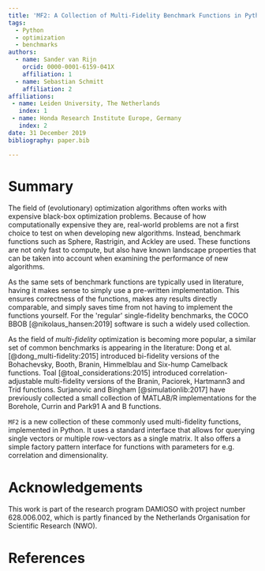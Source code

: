 ```yaml
---
title: 'MF2: A Collection of Multi-Fidelity Benchmark Functions in Python'
tags:
  - Python
  - optimization
  - benchmarks
authors:
  - name: Sander van Rijn
    orcid: 0000-0001-6159-041X
    affiliation: 1
  - name: Sebastian Schmitt
    affiliation: 2
affiliations:
 - name: Leiden University, The Netherlands
   index: 1
 - name: Honda Research Institute Europe, Germany
   index: 2
date: 31 December 2019
bibliography: paper.bib

---
```



# Summary

The field of (evolutionary) optimization algorithms often works with expensive
black-box optimization problems. Because of how computationally expensive they
are, real-world problems are not a first choice to test on when developing new
algorithms. Instead, benchmark functions such as Sphere, Rastrigin, and Ackley
are used. These functions are not only fast to compute, but also have known
landscape properties that can be taken into account when examining the
performance of new algorithms.

As the same sets of benchmark functions are typically used in literature, having
it makes sense to simply use a pre-written implementation. This ensures
correctness of the functions, makes any results directly comparable, and simply
saves time from not having to implement the functions yourself. For the
'regular' single-fidelity benchmarks, the COCO BBOB
[@nikolaus_hansen:2019] software is such a widely used collection.

As the field of *multi-fidelity* optimization is becoming more popular, a
similar set of common benchmarks is appearing in the literature: Dong et al.
[@dong_multi-fidelity:2015] introduced bi-fidelity versions of the Bohachevsky,
Booth, Branin, Himmelblau and Six-hump Camelback functions. Toal
[@toal_considerations:2015] introduced correlation-adjustable multi-fidelity
versions of the Branin, Paciorek, Hartmann3 and Trid functions. Surjanovic and
Bingham [@simulationlib:2017] have previously collected a small collection of
MATLAB/R implementations for the Borehole, Currin and Park91 A and B functions.

``MF2`` is a new collection of these commonly used multi-fidelity functions,
implemented in Python. It uses a standard interface that allows for querying
single vectors or multiple row-vectors as a single matrix. It also offers a
simple factory pattern interface for functions with parameters for e.g.
correlation and dimensionality.

# Acknowledgements

This work is part of the research program DAMIOSO with project number
628.006.002, which is partly financed by the Netherlands Organisation
for Scientific Research (NWO).

# References
